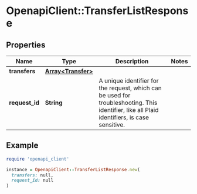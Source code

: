 # OpenapiClient::TransferListResponse

## Properties

| Name | Type | Description | Notes |
| ---- | ---- | ----------- | ----- |
| **transfers** | [**Array&lt;Transfer&gt;**](Transfer.md) |  |  |
| **request_id** | **String** | A unique identifier for the request, which can be used for troubleshooting. This identifier, like all Plaid identifiers, is case sensitive. |  |

## Example

```ruby
require 'openapi_client'

instance = OpenapiClient::TransferListResponse.new(
  transfers: null,
  request_id: null
)
```

